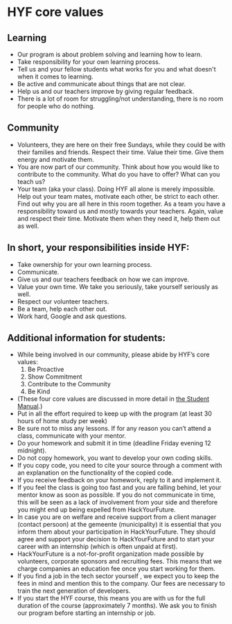 # HYF core values

## Learning

* Our program is about problem solving and learning how to learn.
* Take responsibility for your own learning process.
* Tell us and your fellow students what works for you and what doesn't when it comes to learning.
* Be active and communicate about things that are not clear.
* Help us and our teachers improve by giving regular feedback.
* There is a lot of room for struggling/not understanding, there is no room for people who do nothing.

## Community

* Volunteers, they are here on their free Sundays, while they could be with their families and friends. Respect their time. Value their time. Give them energy and motivate them.
* You are now part of our community. Think about how you would like to contribute to the community. What do you have to offer? What can you teach us?
* Your team (aka your class).  Doing HYF all alone is merely impossible. Help out your team mates, motivate each other, be strict to each other. Find out why you are all here in this room together. As a team you have a responsibility toward us and mostly towards your teachers. Again, value and respect their time. Motivate them when they need it, help them out as well.

## In short, your responsibilities inside HYF:

* Take ownership for your own learning process.
* Communicate.
* Give us and our teachers feedback on how we can improve.
* Value your own time. We take you seriously, take yourself seriously as well.
* Respect our volunteer teachers.
* Be a team, help each other out.
* Work hard, Google and ask questions.

## Additional information for students:

* While being involved in our community, please abide by HYF’s core values:
  1. Be Proactive
  2. Show Commitment
  3. Contribute to the Community
  4. Be Kind
* (These four core values are discussed in more detail in [the Student Manual](https://github.com/hackyourfuturebelgium/student-handbook).)
* Put in all the effort required to keep up with the program (at least 30 hours of home study per week)
* Be sure not to miss any lessons. If for any reason you can’t attend a class, communicate with your mentor.
* Do your homework and submit it in time (deadline Friday evening 12 midnight).
* Do not copy homework, you want to develop your own coding skills.
* If you copy code, you need to cite your source through a comment with an explanation on the functionality of the copied code.
* If you receive feedback on your homework, reply to it and implement it.
* If you feel the class is going too fast and you are falling behind, let your mentor know as soon as possible. If you do not communicate in time, this will be seen as a lack of involvement from your side and therefore you might end up being expelled from HackYourFuture.
* In case you are on welfare and receive support from a client manager (contact persoon) at the gemeente (municipality) it is essential that you inform them about your participation in HackYourFuture. They should agree and support your decision to HackYourFuture and to start your career with an internship (which is often unpaid at first).
* HackYourFuture is a not-for-profit organization made possible by volunteers, corporate sponsors and recruiting fees. This means that we charge companies an education fee once you start working for them.
* If you find a job in the tech sector yourself , we expect you to keep the fees in mind and mention this to the company. Our fees are necessary to train the next generation of developers.
* If you start the HYF course, this means you are with us for the full duration of the course (approximately 7 months). We ask you to finish our program before starting an internship or job.
